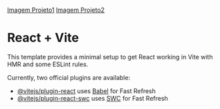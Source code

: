 [Imagem Projeto1](https://raw.githubusercontent.com/felipefortu33/ListaDeCompras_React/d6c30ef5a5cba33cb700192c53d244facb71b846/Captura%20de%20tela%202025-02-25%20182257.png)
[Imagem Projeto2](https://raw.githubusercontent.com/felipefortu33/ListaDeCompras_React/d6c30ef5a5cba33cb700192c53d244facb71b846/Captura%20de%20tela%202025-02-25%20185313.png)



# React + Vite

This template provides a minimal setup to get React working in Vite with HMR and some ESLint rules.

Currently, two official plugins are available:

- [@vitejs/plugin-react](https://github.com/vitejs/vite-plugin-react/blob/main/packages/plugin-react/README.md) uses [Babel](https://babeljs.io/) for Fast Refresh
- [@vitejs/plugin-react-swc](https://github.com/vitejs/vite-plugin-react-swc) uses [SWC](https://swc.rs/) for Fast Refresh
